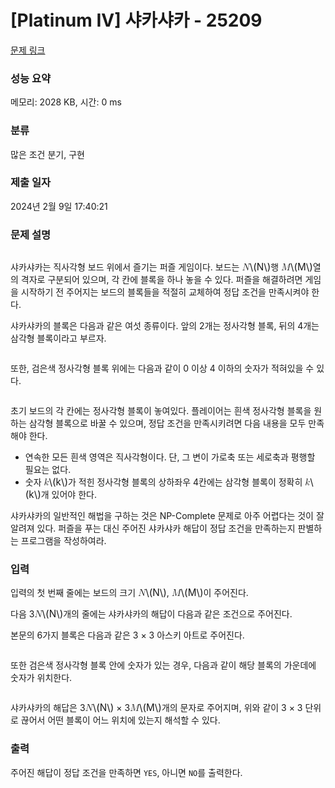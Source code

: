# [Platinum IV] 샤카샤카 - 25209 

[문제 링크](https://www.acmicpc.net/problem/25209) 

### 성능 요약

메모리: 2028 KB, 시간: 0 ms

### 분류

많은 조건 분기, 구현

### 제출 일자

2024년 2월 9일 17:40:21

### 문제 설명

<p style="text-align: center;"><img alt="" src="https://upload.acmicpc.net/a81d25e3-746c-42bb-837a-7a3d83d4bb09/-/preview/"></p>

<p>샤카샤카는 직사각형 보드 위에서 즐기는 퍼즐 게임이다. 보드는 <mjx-container class="MathJax" jax="CHTML" style="font-size: 109%; position: relative;"><mjx-math class="MJX-TEX" aria-hidden="true"><mjx-mi class="mjx-i"><mjx-c class="mjx-c1D441 TEX-I"></mjx-c></mjx-mi></mjx-math><mjx-assistive-mml unselectable="on" display="inline"><math xmlns="http://www.w3.org/1998/Math/MathML"><mi>N</mi></math></mjx-assistive-mml><span aria-hidden="true" class="no-mathjax mjx-copytext">\(N\)</span></mjx-container>행 <mjx-container class="MathJax" jax="CHTML" style="font-size: 109%; position: relative;"><mjx-math class="MJX-TEX" aria-hidden="true"><mjx-mi class="mjx-i"><mjx-c class="mjx-c1D440 TEX-I"></mjx-c></mjx-mi></mjx-math><mjx-assistive-mml unselectable="on" display="inline"><math xmlns="http://www.w3.org/1998/Math/MathML"><mi>M</mi></math></mjx-assistive-mml><span aria-hidden="true" class="no-mathjax mjx-copytext">\(M\)</span></mjx-container>열의 격자로 구분되어 있으며, 각 칸에 블록을 하나 놓을 수 있다. 퍼즐을 해결하려면 게임을 시작하기 전 주어지는 보드의 블록들을 적절히 교체하여 정답 조건을 만족시켜야 한다.</p>

<p>샤카샤카의 블록은 다음과 같은 여섯 종류이다. 앞의 2개는 정사각형 블록, 뒤의 4개는 삼각형 블록이라고 부르자.</p>

<p style="text-align: center;"><img alt="" src="https://upload.acmicpc.net/14676062-7e08-4f1d-bcc6-ac454708f5f8/-/preview/"></p>

<p>또한, 검은색 정사각형 블록 위에는 다음과 같이 0 이상 4 이하의 숫자가 적혀있을 수 있다.</p>

<p style="text-align: center;"><img alt="" src="https://upload.acmicpc.net/5f943877-c77b-4a42-a5ff-3dfab6abda3e/-/preview/"></p>

<p>초기 보드의 각 칸에는 정사각형 블록이 놓여있다. 플레이어는 흰색 정사각형 블록을 원하는 삼각형 블록으로 바꿀 수 있으며, 정답 조건을 만족시키려면 다음 내용을 모두 만족해야 한다.</p>

<ul>
	<li>연속한 모든 흰색 영역은 직사각형이다. 단, 그 변이 가로축 또는 세로축과 평행할 필요는 없다.</li>
	<li>숫자 <mjx-container class="MathJax" jax="CHTML" style="font-size: 109%; position: relative;"><mjx-math class="MJX-TEX" aria-hidden="true"><mjx-mi class="mjx-i"><mjx-c class="mjx-c1D458 TEX-I"></mjx-c></mjx-mi></mjx-math><mjx-assistive-mml unselectable="on" display="inline"><math xmlns="http://www.w3.org/1998/Math/MathML"><mi>k</mi></math></mjx-assistive-mml><span aria-hidden="true" class="no-mathjax mjx-copytext">\(k\)</span></mjx-container>가 적힌 정사각형 블록의 상하좌우 4칸에는 삼각형 블록이 정확히 <mjx-container class="MathJax" jax="CHTML" style="font-size: 109%; position: relative;"><mjx-math class="MJX-TEX" aria-hidden="true"><mjx-mi class="mjx-i"><mjx-c class="mjx-c1D458 TEX-I"></mjx-c></mjx-mi></mjx-math><mjx-assistive-mml unselectable="on" display="inline"><math xmlns="http://www.w3.org/1998/Math/MathML"><mi>k</mi></math></mjx-assistive-mml><span aria-hidden="true" class="no-mathjax mjx-copytext">\(k\)</span></mjx-container>개 있어야 한다.</li>
</ul>

<p>샤카샤카의 일반적인 해법을 구하는 것은 NP-Complete 문제로 아주 어렵다는 것이 잘 알려져 있다. 퍼즐을 푸는 대신 주어진 샤카샤카 해답이 정답 조건을 만족하는지 판별하는 프로그램을 작성하여라.</p>

### 입력 

 <p>입력의 첫 번째 줄에는 보드의 크기 <mjx-container class="MathJax" jax="CHTML" style="font-size: 109%; position: relative;"><mjx-math class="MJX-TEX" aria-hidden="true"><mjx-mi class="mjx-i"><mjx-c class="mjx-c1D441 TEX-I"></mjx-c></mjx-mi></mjx-math><mjx-assistive-mml unselectable="on" display="inline"><math xmlns="http://www.w3.org/1998/Math/MathML"><mi>N</mi></math></mjx-assistive-mml><span aria-hidden="true" class="no-mathjax mjx-copytext">\(N\)</span></mjx-container>, <mjx-container class="MathJax" jax="CHTML" style="font-size: 109%; position: relative;"><mjx-math class="MJX-TEX" aria-hidden="true"><mjx-mi class="mjx-i"><mjx-c class="mjx-c1D440 TEX-I"></mjx-c></mjx-mi></mjx-math><mjx-assistive-mml unselectable="on" display="inline"><math xmlns="http://www.w3.org/1998/Math/MathML"><mi>M</mi></math></mjx-assistive-mml><span aria-hidden="true" class="no-mathjax mjx-copytext">\(M\)</span></mjx-container>이 주어진다.</p>

<p>다음 3<mjx-container class="MathJax" jax="CHTML" style="font-size: 109%; position: relative;"><mjx-math class="MJX-TEX" aria-hidden="true"><mjx-mi class="mjx-i"><mjx-c class="mjx-c1D441 TEX-I"></mjx-c></mjx-mi></mjx-math><mjx-assistive-mml unselectable="on" display="inline"><math xmlns="http://www.w3.org/1998/Math/MathML"><mi>N</mi></math></mjx-assistive-mml><span aria-hidden="true" class="no-mathjax mjx-copytext">\(N\)</span></mjx-container>개의 줄에는 샤카샤카의 해답이 다음과 같은 조건으로 주어진다.</p>

<p>본문의 6가지 블록은 다음과 같은 3 × 3 아스키 아트로 주어진다.</p>

<p style="text-align: center;"><img alt="" src="https://upload.acmicpc.net/474543a8-e55c-465a-a32b-746ffcf604d3/-/preview/"></p>

<p>또한 검은색 정사각형 블록 안에 숫자가 있는 경우, 다음과 같이 해당 블록의 가운데에 숫자가 위치한다.</p>

<p style="text-align: center;"><img alt="" src="https://upload.acmicpc.net/764f39b4-8766-403c-b369-a7f9b06331ef/-/preview/"></p>

<p>샤카샤카의 해답은 3<mjx-container class="MathJax" jax="CHTML" style="font-size: 109%; position: relative;"><mjx-math class="MJX-TEX" aria-hidden="true"><mjx-mi class="mjx-i"><mjx-c class="mjx-c1D441 TEX-I"></mjx-c></mjx-mi></mjx-math><mjx-assistive-mml unselectable="on" display="inline"><math xmlns="http://www.w3.org/1998/Math/MathML"><mi>N</mi></math></mjx-assistive-mml><span aria-hidden="true" class="no-mathjax mjx-copytext">\(N\)</span></mjx-container> × 3<mjx-container class="MathJax" jax="CHTML" style="font-size: 109%; position: relative;"><mjx-math class="MJX-TEX" aria-hidden="true"><mjx-mi class="mjx-i"><mjx-c class="mjx-c1D440 TEX-I"></mjx-c></mjx-mi></mjx-math><mjx-assistive-mml unselectable="on" display="inline"><math xmlns="http://www.w3.org/1998/Math/MathML"><mi>M</mi></math></mjx-assistive-mml><span aria-hidden="true" class="no-mathjax mjx-copytext">\(M\)</span></mjx-container>개의 문자로 주어지며, 위와 같이 3 × 3 단위로 끊어서 어떤 블록이 어느 위치에 있는지 해석할 수 있다.</p>

### 출력 

 <p>주어진 해답이 정답 조건을 만족하면 <code>YES</code>, 아니면 <code>NO</code>를 출력한다.</p>

